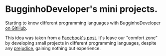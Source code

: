 # BugginhoDeveloper's mini projects.

Starting to know different programming languages with [BugginhoDeveloper on GitHub](https://github.com/BugginhoDeveloper).

This idea was taken from a [Facebook's post](https://pt-br.facebook.com/BugginhoDeveloper/posts/632947270208345). It's leave our "comfort zone" by developing small projects in different programming languages, despite any [prejudice](https://en.wikipedia.org/wiki/Prejudice), gaining nothing but experience.
